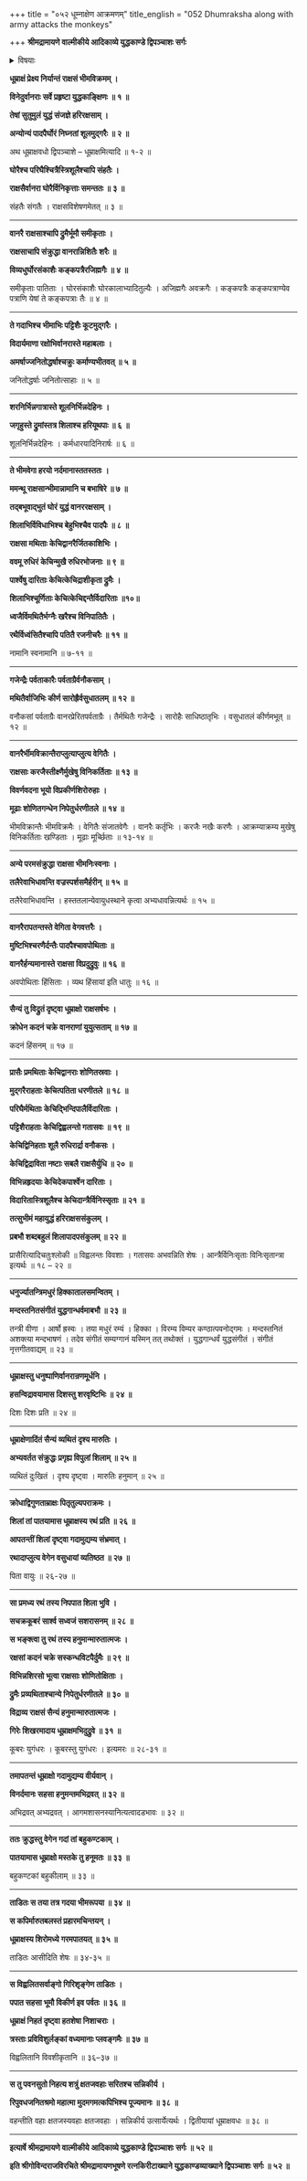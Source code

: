 +++
title = "०५२ धूम्नाक्षेण आक्रमणम्"
title_english = "052 Dhumraksha along with army attacks the monkeys"

+++
**श्रीमद्रामायणे वाल्मीकीये आदिकाव्ये युद्धकाण्डे द्विपञ्चाशः सर्गः**


<details><summary>विषयाः</summary>

धूत्राक्षसेनाभिस्सह वानराणांमहायुद्धम् ॥ १ ॥ हनुमता गिरिशृङ्गेणधूम्राक्षहननम् ॥ २ ॥

</details>


**धूम्राक्षं प्रेक्ष्य निर्यान्तं राक्षसं भीमविक्रमम् ।**

**विनेदुर्वानराः सर्वे प्रहृष्टा युद्धकाङ्क्षिणः ॥ १ ॥**

**तेषां सुतुमुलं युद्धं संजज्ञे हरिरक्षसाम् ।**

**अन्योन्यं पादपैर्घोरं निघ्नतां शूलमुद्गरैः ॥ २ ॥**

अथ धूम्राक्षवधो द्विपञ्चाशे – धूम्राक्षमित्यादि ॥ १-२ ॥

**घोरैश्च परिघैश्चित्रैस्त्रिशूलैश्चापि संहतैः ।**

**राक्षसैर्वानरा घोरैर्विनिकृत्ताः समन्ततः ॥ ३ ॥**

संहतैः संगतैः । राक्षसविशेषणमेतत् ॥ ३ ॥

****

**वानरै राक्षसाश्चापि द्रुमैर्भूमौ समीकृताः ।**

**राक्षसाचापि संक्रुद्धा वानरान्निशितैः शरैः ॥**

**विव्यधुर्घोरसंकाशैः कङ्कपत्रैरजिह्मगैः ॥ ४ ॥**

समीकृताः पातिताः । घोरसंकाशैः घोरकालाभ्यादितुल्यैः । अजिह्मगैः अवक्रगैः । कङ्कपत्रैः कङ्कपत्राण्येव पत्राणि येषां ते कङ्कपत्राः तैः ॥ ४ ॥

****

**ते गदाभिश्च भीमाभिः पट्टिशैः कूटमुद्गरैः ।**

**विदार्यमाणा रक्षोभिर्वानरास्ते महाबलाः ।**

**अमर्षाज्जनितोद्धर्षाश्चक्रुः कर्माण्यभीतवत् ॥ ५ ॥**

जनितोद्धर्षाः जनितोत्साहाः ॥ ५ ॥

****

**शरनिर्भिन्नगात्रास्ते शूलनिर्भिन्नदेहिनः ।**

**जगृहुस्ते द्रुमांस्तत्र शिलाश्च हरियूथपाः ॥ ६ ॥**

शूलनिर्भिन्नदेहिनः । कर्मधारयादिनिरार्षः ॥ ६ ॥

****

**ते भीमवेगा हरयो नर्दमानास्ततस्ततः ।**

**ममन्थू राक्षसान्भीमान्नामानि च बभाषिरे ॥ ७ ॥**

**तद्बभूवाद्भुतं घोरं युद्धं वानररक्षसाम् ।**

**शिलाभिर्विविधाभिश्च बेहुभिश्चैव पादपैः ॥ ८ ॥**

**राक्षसा मथिताः केचिद्वानरैर्जितकाशिभिः ।**

**ववमू रुधिरं केचिन्मुखै रुधिरभोजनाः ॥ ९ ॥**

**पार्श्वेषु दारिताः केचित्केचिद्राशीकृता द्रुमैः ।**

**शिलाभिश्चूर्णिताः केचित्केचिद्दन्तैर्विदारिताः ॥१०॥**

**ध्वजैर्विमथितैर्भग्नैः खरैश्च विनिपातितैः ।**

**रथैर्विध्वंसितैश्चापि पतितै रजनीचरैः ॥ ११ ॥**

नामानि स्वनामानि ॥ ७-११ ॥

****

**गजेन्द्रैः पर्वताकारैः पर्वताग्रैर्वनौकसाम् ।**

**मथितैर्वाजिभिः कीर्ण सारोह्रैर्वसुधातलम् ॥ १२ ॥**

वनौकसां पर्वताग्रैः वानरप्रेरितपर्वताग्रैः । तैर्मथितैः गजेन्द्रैः । सारोहैः साधिष्ठातृभिः । वसुधातलं कीर्णमभूत् ॥ १२ ॥

****

**वानरैर्भीमविक्रान्तैराप्लुत्याप्लुत्य वेगितैः ।**

**राक्षसाः करजैस्तीक्ष्णैर्मुखेषु विनिकर्तिताः ॥ १३ ॥**

**विवर्णवदना भूयो विप्रकीर्णशिरोरुहाः ।**

**मूढाः शोणितगन्धेन निपेतुर्धरणीतले ॥ १४ ॥**

भीमविक्रान्तैः भीमविक्रमैः । वेगितैः संजातवेगैः । वानरैः कर्तृभिः । करजैः नखैः करणैः । आक्रम्याक्रम्य मुखेषु विनिकर्तिताः खण्डिताः । मूढाः मूर्च्छिताः ॥ १३-१४ ॥

****

**अन्ये परमसंक्रुद्धा राक्षसा भीमनिःस्वनाः ।**

**तलैरेवाभिधावन्ति वज्रस्पर्शसमैर्हरीन् ॥ १५ ॥**

तलैरेवाभिधावन्ति । हस्ततलान्येवायुधस्थाने कृत्वा अभ्यधावन्नित्यर्थः ॥ १५ ॥

****

**वानरैरापतन्तस्ते वेगिता वेगवत्तरैः ।**

**मुष्टिभिश्चरणैर्दन्तैः पादपैश्चावपोथिताः ॥**

**वानरैर्हन्यमानास्ते राक्षसा विप्रदुद्रुवुः ॥ १६ ॥**

अवपोथिताः हिंसिताः । व्यथ हिंसायां इति धातुः ॥ १६ ॥

****

**सैन्यं तु विद्रुतं दृष्ट्वा धूम्राक्षो राक्षसर्षभः ।**

**क्रोधेन कदनं चक्रे वानराणां युयुत्सताम् ॥ १७ ॥**

कदनं हिंसनम् ॥ १७ ॥

****

**प्रासैः प्रमथिताः केचिद्वानराः शोणितस्रवाः ।**

**मुद्गरैराहताः केचित्पतिता धरणीतले ॥ १८ ॥**

**परिघैर्मथिताः केचिद्भिन्दिपालैर्विदारिताः ।**

**पट्टिशैराहताः केचिद्विह्वलन्तो गतासवः ॥ १९ ॥**

**केचिद्विनिहताः शूलै रुधिरार्द्रा वनौकसः ।**

**केचिद्विद्राविता नष्टाः सबलै राक्षसैर्युधि ॥ २० ॥**

**विभिन्नहृदयाः केचिदेकपार्श्वेन दारिताः ।**

**विदारितास्त्रिशूलैश्च केचिदान्त्रैर्विनिस्सृताः ॥ २१ ॥**

**तत्सुभीमं महायुद्धं हरिराक्षससंकुलम् ।**

**प्रबभौ शब्दबहुलं शिलापादपसंकुलम् ॥ २२ ॥**

प्रासैरित्यादिचतुःश्लोकी ॥ विह्वलन्तः विवशाः । गतासवः अभवन्निति शेषः । आन्त्रैर्विनिःसृताः विनिःसृतान्त्रा इत्यर्थः ॥ १८ – २२ ॥

****

**धनुर्ज्यातन्त्रिमधुरं हिक्कातालसमन्वितम् ।**

**मन्दस्तनितसंगीतं युद्धगान्धर्वमाबभौ ॥ २३ ॥**

तन्त्री वीणा । आर्षो ह्रस्वः । तया मधुरं रम्यं । हिक्का । विरम्य विम्यर कण्ठात्पवनोद्गमः । मन्दस्तनितं अशक्त्या मन्दभाषणं । तदेव संगीतं सम्यग्गानं यस्मिन् तत् तथोक्तं । युद्धगान्धर्वं युद्धसंगीतं । संगीतं नृत्तगीतवाद्यम् ॥ २३ ॥

****

**धूम्राक्षस्तु धनुष्पाणिर्वानरान्रणमूर्धनि ।**

**हसन्विद्रावयामास दिशस्तु शरवृष्टिभिः ॥ २४ ॥**

दिशः दिशः प्रति ॥ २४ ॥

****

**धूम्राक्षेणादिंतं सैन्यं व्यथितं दृश्य मारुतिः ।**

**अभ्यवर्तत संक्रुद्धः प्रगृह्य विपुलां शिलाम् ॥ २५ ॥**

व्यथितं दुःखितं । दृश्य दृष्ट्वा । मारुतिः हनुमान् ॥ २५ ॥

****

**क्रोधाद्विगुणताम्राक्षः पितृतुल्यपराक्रमः ।**

**शिलां तां पातयामास धूम्राक्षस्य रथं प्रति ॥ २६ ॥**

**आपतन्तीं शिलां दृष्ट्वा गदामुद्यम्य संभ्रमात् ।**

**रथादाप्लुत्य वेगेन वसुधायां व्यतिष्ठत ॥ २७ ॥**

पिता वायुः ॥ २६-२७ ॥

****

**सा प्रमध्य रथं तस्य निपपात शिला भुवि ।**

**सचक्रकूबरं सार्श्व सध्वजं सशरासनम् ॥ २८ ॥**

**स भङ्क्त्वा तु रथं तस्य हनुमान्मारुतात्मजः ।**

**रक्षसां कदनं चक्रे सस्कन्धविटपैर्दुमैः ॥ २९ ॥**

**विभिन्नशिरसो भूत्वा राक्षसाः शोणितोक्षिताः ।**

**द्रुमैः प्रव्यथिताश्चान्ये निपेतुर्धरणीतले ॥ ३० ॥**

**विद्राव्य राक्षसं सैन्यं हनुमान्मारुतात्मजः ।**

**गिरेः शिखरमादाय धूम्राक्षमभिदुद्रुवे ॥ ३१ ॥**

कूबरः युगंधरः । कूबरस्तु युगंधरः । इत्यमरः ॥ २८-३१ ॥

****

**तमापतन्तं धूम्राक्षो गदामुद्यम्य वीर्यवान् ।**

**विनर्दमानः सहसा हनुमन्तमभिद्रवत् ॥ ३२ ॥**

अभिद्रवत् अभ्यद्रवत् । आगमशासनस्यानित्यत्वादडभावः ॥ ३२ ॥

****

**ततः क्रुद्धस्तु वेगेन गदां तां बहुकण्टकाम् ।**

**पातयामास धूम्राक्षो मस्तके तु हनूमतः ॥ ३३ ॥**

बहुकण्टकां बहुकीलाम् ॥ ३३ ॥

****

**ताडितः स तया तत्र गदया भीमरूपया ॥ ३४ ॥**

**स कपिर्मारुतबलस्तं प्रहारमचिन्तयन् ।**

**धूम्राक्षस्य शिरोमध्ये गरमपातयत् ॥ ३५ ॥**

ताडितः आसीदिति शेषः ॥ ३४-३५ ॥

****

**स विह्वलितसर्वाङ्गो गिरिशृङ्गेण ताडितः ।**

**पपात सहसा भूमौ विकीर्ण इव पर्वतः ॥ ३६ ॥**

**धूम्राक्षं निहतं दृष्ट्वा हतशेषा निशाचराः ।**

**त्रस्ताः प्रविविशुर्लङ्कां वध्यमानाः प्लवङ्गमैः ॥ ३७ ॥**

विह्वलितानि विवशीकृतानि ॥ ३६–३७ ॥

****

**स तु पवनसुतो निहत्य शत्रुं क्षतजवहाः सरितश्च सन्निकीर्य ।**

**रिपुवधजनितश्रमो महात्मा मुदमगमत्कपिभिश्च पूज्यमानः ॥ ३८ ॥**

वहन्तीति वहाः क्षतजस्यवहाः क्षतजवहाः । सन्निकीर्य उत्सार्येत्यर्थः । द्वितीयायां धूम्राक्षवधः ॥ ३८ ॥

****

**इत्यार्षे श्रीमद्रामायणे वाल्मीकीये आदिकाव्ये युद्धकाण्डे द्विपञ्चाशः सर्गः ॥ ५२ ॥**

**इति श्रीगोविन्दराजविरचिते श्रीमद्रामायणभूषणे रत्नकिरीटाख्याने युद्धकाण्डव्याख्याने द्विपञ्चाशः सर्गः ॥ ५२ ॥**
